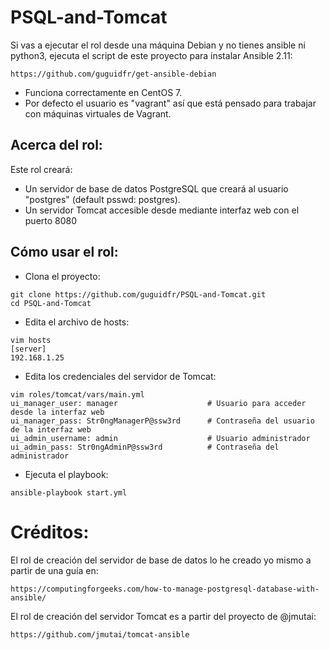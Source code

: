 # PSQL-and-Tomcat
Si vas a ejecutar el rol desde una máquina Debian y no tienes ansible ni python3, ejecuta el script de este proyecto para instalar Ansible 2.11:
```
https://github.com/guguidfr/get-ansible-debian
```
- Funciona correctamente en CentOS 7.
- Por defecto el usuario es "vagrant" así que está pensado para trabajar con máquinas virtuales de Vagrant.
## Acerca del rol:
Este rol creará:
- Un servidor de base de datos PostgreSQL que creará al usuario "postgres" (default psswd: postgres).
- Un servidor Tomcat accesible desde mediante interfaz web con el puerto 8080
## Cómo usar el rol:
- Clona el proyecto:
```
git clone https://github.com/guguidfr/PSQL-and-Tomcat.git
cd PSQL-and-Tomcat
```
- Edita el archivo de hosts:
```
vim hosts
[server]
192.168.1.25
```
- Edita los credenciales del servidor de Tomcat:
```
vim roles/tomcat/vars/main.yml
ui_manager_user: manager                    # Usuario para acceder desde la interfaz web
ui_manager_pass: Str0ngManagerP@ssw3rd      # Contraseña del usuario de la interfaz web
ui_admin_username: admin                    # Usuario administrador
ui_admin_pass: Str0ngAdminP@ssw3rd          # Contraseña del administrador
```
- Ejecuta el playbook:
```
ansible-playbook start.yml
```
# Créditos:
El rol de creación del servidor de base de datos lo he creado yo mismo a partir de una guía en:
```
https://computingforgeeks.com/how-to-manage-postgresql-database-with-ansible/
```
El rol de creación del servidor Tomcat es a partir del proyecto de @jmutai:
```
https://github.com/jmutai/tomcat-ansible
```
